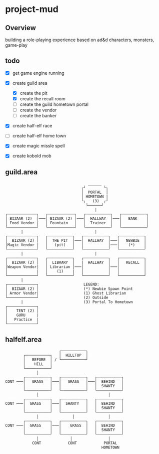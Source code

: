 # project-mud

## Overview
building a role-playing experience based on ad&d characters, monsters, game-play

## todo
- [x] get game engine running
- [x] create guild area
  - [x] create the pit
  - [x] create the recall room
  - [ ] create the guild hometown portal
  - [ ] create the vendor
  - [ ] create the banker
- [x] create half-elf race
- [ ] create half-elf home town
- [x] create magic missle spell
- [x] create kobold mob


## guild.area
```
                                     ______ 
                                  ┌┘        └┐ 
                                  │  PORTAL  │
                                  │ HOMETOWN | 
                                  └┐   (3)  ┌┘                       
                                    └──────┘
                                        |
┌─────────────┐   ┌────────────┐   ┌───────────┐   ┌───────────┐
│ BIZAAR (2)  │───│ BIZAAR (2) │───│  HALLWAY  │───│   BANK    │
│ Food Vendor |   │ Fountain   │   │  Trainer  │   │           │
└─────────────┘   └────────────┘   └───────────┘   └───────────┘
       |                                |
┌─────────────┐   ┌───────────┐   ┌───────────┐   ┌───────────┐
│  BIZAAR (2) │   │  THE PIT  │───│  HALLWAY  │───│   NEWBIE  │
│Magic Vendor |   │   (pit)   │   │           │───│    (*)    │                
└─────────────┘   └───────────┘   └───────────┘   └───────────┘
       |                                |
┌─────────────┐   ┌───────────┐   ┌───────────┐   ┌───────────┐
│  BIZAAR (2) │   │  LIBRARY  │   |  HALLWAY  │   │   RECALL  │
│Weapon Vendor|   │ Librarian │───│           │───│           │                
│             |   │    (1)    |   │           │   │           │                
└─────────────┘   └───────────┘   └───────────┘   └───────────┘
       |                                
┌─────────────┐                    LEGEND:
│  BIZAAR (2) │                    (*) Newbie Spawn Point
│ Armor Vendor|                    (1) Ghost Librarian
└─────────────┘                    (2) Outside  
       |                           (3) Portal To Hometown
┌─────────────┐                    
│    TENT (2) │                    
│    GURU     |                    
│   Practice  |
└─────────────┘   

```

## halfelf.area
```
                        ┌───────────┐
        ┌───────────┐   │  HILLTOP  │
        │   BEFORE  │ / └───────────┘ 
        │    HILL   │             
        └───────────┘   
              │                
        ┌───────────┐   ┌───────────┐   ┌───────────┐
CONT ───│   GRASS   │───│   GRASS   │───│  BEHIND   │
        │           │   │           │   │  SHANTY   │
        └───────────┘   └───────────┘   └───────────┘
              │                               │                
        ┌───────────┐   ┌───────────┐   ┌───────────┐
CONT ───│  GRASS    │───│  SHANTY   │   │  BEHIND   │
        │           │   │           │   │  SHANTY   │
        └───────────┘   └───────────┘   └───────────┘
              │               │               │                
        ┌───────────┐   ┌───────────┐   ┌───────────┐
CONT ───│  GRASS    │───│    GRASS  │   │  BEHIND   │
        │           │   │           │   │  SHANTY   │
        └───────────┘   └───────────┘   └───────────┘
              │              │                │              
            CONT            CONT            PORTAL     
                                           HOMETOWN  
```                                     
